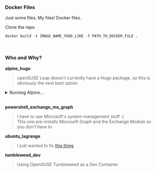 
### Docker Files

Just some files.  My files!  Docker files.

Clone the repo
```shell
docker build -t IMAGE_NAME_YOUD_LIKE -f PATH_TO_DOCKER_FILE .
```

<br>

### Who and Why?

**alpine_hugo**
> openSUSE Leap doesn't currently have a Hugo package, so this is *obviously* the next best option

<details>
<summary>Running Alpine...</summary>

> Running the Hugo Alpine docker image & mounting the current directory
> ```shell
> docker run --mount src="$(pwd)",target=/test_container,type=bind -p 1313:1313 -it alpine/hugo
> cd test_container
> 
> ```
> 
> [The Hugo Quick Start Guide](https://gohugo.io/getting-started/quick-start/)
> 
> Running Hugo
> ```shell
> hugo server --bind=0.0.0.0
> ```
</details>

<br>

**powershell_exchange_ms_graph**
> I have to use Microsoft's system management stuff :(  
> This one pre-installs Microsoft Graph and the Exchange Module so you don't have to

**ubuntu_lagrange**
> I just wanted to fix [this thing](https://github.com/skyjake/lagrange/issues/612)

**tumbleweed_dev**
> Using OpenSUSE Tumbleweed as a Dev Container
